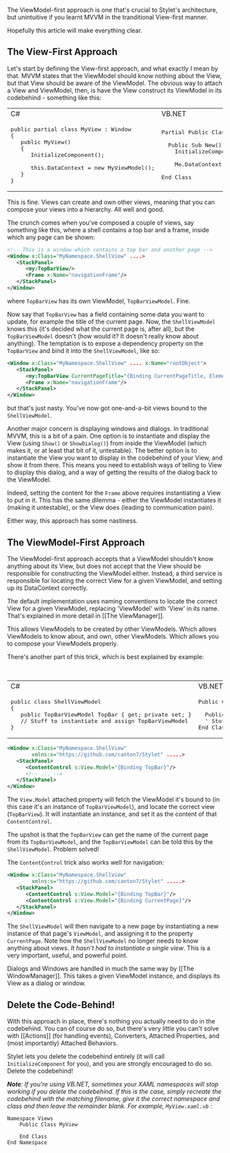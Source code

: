 
The ViewModel-first approach is one that's crucial to Stylet's architecture, but unintuitive if you learnt MVVM in the tranditional View-first manner.

Hopefully this article will make everything clear.

The View-First Approach
-----------------------

Let's start by defining the View-first approach, and what exactly I mean by that. MVVM states that the ViewModel should know nothing about the View, but that View should be aware of the ViewModel. The obvious way to attach a View and ViewModel, then, is have the View construct its ViewModel in its codebehind - something like this:


<table><tr><td>C#</td><td>VB.NET</td>
<tr><td><pre lang="csharp">
public partial class MyView : Window
{
   public MyView()
   {
      InitializeComponent();
&nbsp;
      this.DataContext = new MyViewModel();
   }
}</pre>
</td><td><pre lang="vb.net">Partial Public Class MyView : Inherits Window
&nbsp;
  Public Sub New()
    InitializeComponent()
&nbsp;
    Me.DataContext = new MyViewModel()
&nbsp;
End Class</pre></td></tr></table>


This is fine. Views can create and own other views, meaning that you can compose your views into a hierarchy. All well and good.

The crunch comes when you've composed a couple of views, say something like this, where a shell contains a top bar and a frame, inside which any page can be shown:

```xml
<!-- This is a window which contains a top bar and another page -->
<Window x:Class="MyNamespace.ShellView" ....>
   <StackPanel>
      <my:TopBarView/>
      <Frame x:Name="navigationFrame"/>
   </StackPanel>
</Window>
```

where `TopBarView` has its own ViewModel, `TopBarViewModel`. Fine.

Now say that `TopBarView` has a field containing some data you want to update, for example the title of the current page. Now, the `ShellViewModel` knows this (it's decided what the current page is, after all), but the `TopBarViewModel` doesn't (how would it? It doesn't really know about anything). The temptation is to expose a dependency property on the `TopBarView` and bind it into the `ShellViewModel`, like so:

```xml
<Window x:Class="MyNamespace.ShellView" .... x:Name="rootObject">
   <StackPanel>
      <my:TopBarView CurrentPageTitle="{Binding CurrentPageTitle, ElementName=rootObject}"/>
      <Frame x:Name="navigationFrame"/>
   </StackPanel>
</Window>
```

but that's just nasty. You've now got one-and-a-bit views bound to the `ShellViewModel`.

Another major concern is displaying windows and dialogs. In traditional MVVM, this is a bit of a pain. One option is to instantiate and display the View (using `Show()` or `ShowDialog()`) from inside the ViewModel (which makes it, or at least that bit of it, untestable). The better option is to instantiate the View you want to display in the codebehind of your View, and show it from there. This means you need to establish ways of telling to View to display this dialog, and a way of getting the results of the dialog back to the ViewModel. 

Indeed, setting the content for the `Frame` above requires instantiating a View to put in it. This has the same dilemma - either the ViewModel instantiates it (making it untestable), or the View does (leading to communication pain).

Either way, this approach has some nastiness.


The ViewModel-First Approach
----------------------------

The ViewModel-first approach accepts that a ViewModel shouldn't know anything about its View, but does not accept that the View should be responsible for constructing the ViewModel either. Instead, a third service is responsible for locating the correct View for a given ViewModel, and setting up its DataContext correctly.

The default implementation uses naming conventions to locate the correct View for a given ViewModel, replacing 'ViewModel' with 'View' in its name. That's explained in more detail in [[The ViewManager]].

This allows ViewModels to be created by other ViewModels. Which allows ViewModels to know about, and own, other ViewModels. Which allows you to compose your ViewModels properly.

There's another part of this trick, which is best explained by example:

&nbsp;
<table><tr><td>C#</td><td>VB.NET</td>
<tr><td><pre lang="csharp">
public class ShellViewModel
{
   public TopBarViewModel TopBar { get; private set; }
   // Stuff to instantiate and assign TopBarViewModel
}</pre>
</td><td><pre lang="vb.net">
Public Class ShellViewModel
&nbsp;
  Public Property TopBar as TopBarViewModel
  &#39; Stuff to instantiate and assign TopBarViewModel
End Class</pre></td></tr></table>


```xml
<Window x:Class="MyNamespace.ShellView"
        xmlns:s="https://github.com/canton7/Stylet" .....>
   <StackPanel>
      <ContentControl s:View.Model="{Binding TopBar}"/>
      <!-- ... -->
   </StackPanel>
</Window>
```

The `View.Model` attached property will fetch the ViewModel it's bound to (in this case it's an instance of `TopBarViewModel`), and locate the correct view (`TopBarView`). It will instantiate an instance, and set it as the content of that `ContentControl`.

The upshot is that the `TopBarView` can get the name of the current page from its `TopBarViewModel`, and the `TopBarViewModel` can be told this by the `ShellViewModel`. Problem solved!

The `ContentControl` trick also works well for navigation:

```xml
<Window x:Class="MyNamespace.ShellView"
        xmlns:s="https://github.com/canton7/Stylet" .....>
   <StackPanel>
      <ContentControl s:View.Model="{Binding TopBar}"/>
      <ContentControl s:View.Model="{Binding CurrentPage}"/>
   </StackPanel>
</Window>
```

The `ShellViewModel` will then navigate to a new page by instantiating a new instance of that page's `ViewModel`, and assigning it to the property `CurrentPage`. Note how the `ShellViewModel` no longer needs to know anything about views. *It hasn't had to instantiate a single view*. This is a very important, useful, and powerful point.

Dialogs and Windows are handled in much the same way by [[The WindowManager]]. This takes a given ViewModel instance, and displays its View as a dialog or window.


Delete the Code-Behind!
-----------------------

With this approach in place, there's nothing you actually need to do in the codebehind. You can of course do so, but there's very little you can't solve with [[Actions]] (for handling events), Converters, Attached Properties, and (most importantly) Attached Behaviors.

Stylet lets you delete the codebehind entirely (it will call `InitializeComponent` for you), and you are strongly encouraged to do so. Delete the codebehind!

*__Note__: If you're using VB.NET, sometimes your XAML namespaces will stop working if you delete the codebehind. If this is the case, simply recreate the codebehind with the matching filename, give it the correct namespace and class and then leave the remainder blank. For example, `MyView.xaml.vb` :*
```vb.net
Namespace Views
    Public Class MyView

    End Class
End Namespace
```
